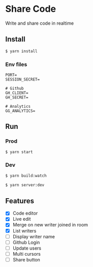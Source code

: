 # Share Code

Write and share code in realtime

## Install

```bash
$ yarn install
```

### Env files

```env
PORT=
SESSION_SECRET=

# Github
GH_CLIENT=
GH_SECRET=

# Analytics
GG_ANALYTICS=
```

## Run

### Prod

```bash
$ yarn start
```

### Dev

```bash
$ yarn build:watch

$ yarn server:dev
```

## Features

- [x] Code editor
- [x] Live edit
- [x] Merge on new writer joined in room
- [x] List writers
- [ ] Display writer name
- [ ] Github Login
- [ ] Update users
- [ ] Multi cursors
- [ ] Share button
